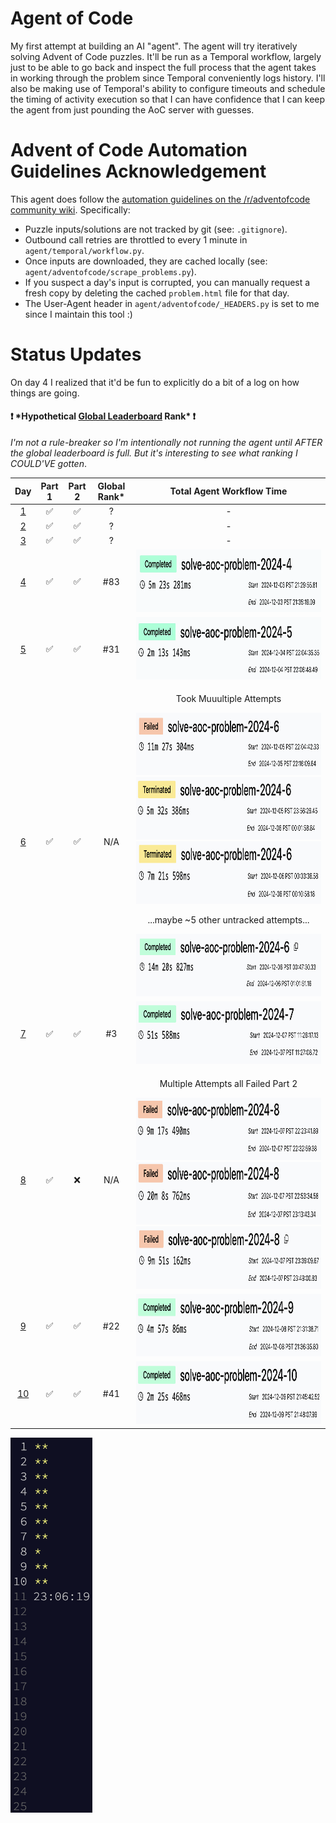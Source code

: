 # Agent of Code

My first attempt at building an AI "agent". The agent will try iteratively solving Advent of Code puzzles. It'll be run as a Temporal workflow, largely just to be able to go back and inspect the full process that the agent takes in working through the problem since Temporal conveniently logs history. I'll also be making use of Temporal's ability to configure timeouts and schedule the timing of activity execution so that I can have confidence that I can keep the agent from just pounding the AoC server with guesses.

# Advent of Code Automation Guidelines Acknowledgement

This agent does follow the [automation guidelines on the /r/adventofcode community wiki](https://www.reddit.com/r/adventofcode/wiki/faqs/automation). Specifically:

- Puzzle inputs/solutions are not tracked by git (see: `.gitignore`).
- Outbound call retries are throttled to every 1 minute in `agent/temporal/workflow.py`.
- Once inputs are downloaded, they are cached locally (see: `agent/adventofcode/scrape_problems.py`).
- If you suspect a day's input is corrupted, you can manually request a fresh copy by deleting the cached `problem.html` file for that day.
- The User-Agent header in `agent/adventofcode/_HEADERS.py` is set to me since I maintain this tool :)

# Status Updates
On day 4 I realized that it'd be fun to explicitly do a bit of a log on how things are going. 

#### :exclamation: \*Hypothetical [Global Leaderboard](https://adventofcode.com/2024/leaderboard) Rank\* :exclamation: 
_I'm not a rule-breaker so I'm intentionally not running the agent until AFTER the global leaderboard is full. But it's interesting to see what ranking I COULD'VE gotten_.

| Day | Part 1 | Part 2 | Global Rank\* | Total Agent Workflow Time |
|:---:|:---:|:---:|:---:|:---:|
| [1](https://github.com/JasonSteving99/agent-of-code/tree/main/advent_of_code/year2024/day1) | ✅ | ✅ | ? | - |
| [2](https://github.com/JasonSteving99/agent-of-code/tree/main/advent_of_code/year2024/day2) | ✅ | ✅ | ? | - |
| [3](https://github.com/JasonSteving99/agent-of-code/tree/main/advent_of_code/year2024/day3) | ✅ | ✅ | ? | - |
| [4](https://github.com/JasonSteving99/agent-of-code/tree/main/advent_of_code/year2024/day4) | ✅ | ✅ | #83 | <img src="https://github.com/JasonSteving99/agent-of-code/blob/main/images/day4_workflow_1_success.png?raw=true" width="500" height="100"> |
| [5](https://github.com/JasonSteving99/agent-of-code/tree/main/advent_of_code/year2024/day5) | ✅ | ✅ | #31 | <img src="https://github.com/JasonSteving99/agent-of-code/blob/main/images/day5_workflow_1_success.png?raw=true" width="500" height="100"> |
| [6](https://github.com/JasonSteving99/agent-of-code/tree/main/advent_of_code/year2024/day6) | ✅ | ✅ | N/A | <div><p>Took Muuultiple Attempts</p><img src="https://github.com/JasonSteving99/agent-of-code/blob/main/images/day6_workflow_1_part2failure.png?raw=true" width="500" height="100"><img src="https://github.com/JasonSteving99/agent-of-code/blob/main/images/day6_workflow_2_part1failure.png?raw=true" width="500" height="100"><img src="https://github.com/JasonSteving99/agent-of-code/blob/main/images/day6_workflow_3_part2failure.png?raw=true" width="500" height="100"><p>...maybe ~5 other untracked attempts...</p><img src="https://github.com/JasonSteving99/agent-of-code/blob/main/images/day6_workflow_N_success.png?raw=true" width="500" height="100"></div> |
| [7](https://github.com/JasonSteving99/agent-of-code/tree/main/advent_of_code/year2024/day7) | ✅ | ✅ | #3 | <img src="https://github.com/JasonSteving99/agent-of-code/blob/main/images/day7_workflow_1_success.png?raw=true" width="500" height="100"> |
| [8](https://github.com/JasonSteving99/agent-of-code/tree/main/advent_of_code/year2024/day8) | ✅ | ❌ | N/A | <div><p>Multiple Attempts all Failed Part 2</p><img src="https://github.com/JasonSteving99/agent-of-code/blob/main/images/day8_workflow_1_part2failure.png?raw=true" width="500" height="100"><img src="https://github.com/JasonSteving99/agent-of-code/blob/main/images/day8_workflow_2_part2failure.png?raw=true" width="500" height="100"><img src="https://github.com/JasonSteving99/agent-of-code/blob/main/images/day8_workflow_3_part2failure.png?raw=true" width="500" height="100"></div> |
| [9](https://github.com/JasonSteving99/agent-of-code/tree/main/advent_of_code/year2024/day9) | ✅ | ✅ | #22 | <img src="https://github.com/JasonSteving99/agent-of-code/blob/main/images/day9_workflow_1_success.png?raw=true" width="500" height="100"> |
| [10](https://github.com/JasonSteving99/agent-of-code/tree/main/advent_of_code/year2024/day10) | ✅ | ✅ | #41 | <img src="https://github.com/JasonSteving99/agent-of-code/blob/main/images/day10_workflow_1_success.png?raw=true" width="500" height="100"> |

<img src="https://raw.githubusercontent.com/JasonSteving99/agent-of-code/refs/heads/main/images/day10_aoc_stars.png" alt="Advent of Code - Stars" height="600">
